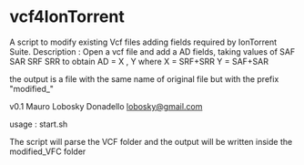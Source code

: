 # vcf4IonTorrent
A script to modify existing Vcf files adding fields required by IonTorrent Suite. 
Description : Open a vcf file and add a AD fields, taking values of SAF SAR SRF SRR to obtain 
AD = X , Y 
where 
X = SRF+SRR 
Y = SAF+SAR  

the output is a file with the same name of original file but with the prefix "modified_"

v0.1
Mauro Lobosky Donadello lobosky@gmail.com


usage : start.sh 

The script will parse the VCF folder and the output will be written inside the modified_VFC folder